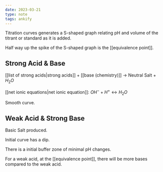 ```yaml
---
date: 2023-03-21
type: note
tags: ankify
---
```


Titration curves generates a S-shaped graph relating pH and volume of the titrant or standard as it is added.

Half way up the spike of the S-shaped graph is the [[equivalence point]].

## Strong Acid & Base
[[list of strong acids|strong acids]] + [[base (chemistry)]] $\rightarrow$ Neutral Salt + $H_{2}O$

[[net ionic equations|net ionic equation]]: $OH^- + H^+ \leftrightarrow H_{2}O$

Smooth curve.

## Weak Acid & Strong Base
Basic Salt produced.

Initial curve has a dip.

There is a initial buffer zone of minimal pH changes.

For a weak acid, at the [[equivalence point]], there will be more bases compared to the weak acid.
